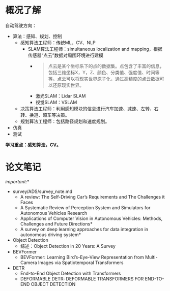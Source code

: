 # 概况了解
自动驾驶方向：
+ 算法：感知、规划、控制
  + 感知算法工程师：传统ML、CV、NLP
    + SLAM算法工程师：simultaneous localization and mapping，根据传感器“点云”数据对周围环境进行建模
      + > 点云是某个坐标系下的点的数据集。点包含了丰富的信息，包括三维坐标X，Y，Z、颜色、分类值、强度值、时间等等。点云可以将现实世界原子化，通过高精度的点云数据可以还原现实世界。   
      + 激光SLAM：Lidar SLAM
      + 视觉SLAM：VSLAM
  + 决策算法工程师：利用感知模块的信息进行汽车加速、减速、左转、右转、换道、超车等决策。
  + 规划算法工程师：包括路径规划和速度规划。
+ 仿真
+ 测试

**学习重点：感知算法，CV。**

# 论文笔记
*important:**


+ survey/ADS/survey_note.md
  + A review: The Self-Driving Car’s Requirements and The Challenges it Faces
  + A Systematic Review of Perception System and Simulators for Autonomous Vehicles Research
  + Applications of Computer Vision in Autonomous Vehicles: Methods, Challenges and Future Directions*
  + A survey on deep learning approaches for data integration in autonomous driving system*
+ Object Detection
  + 综述：Object Detection in 20 Years: A Survey
+ BEVFormer
  + BEVFormer: Learning Bird’s-Eye-View Representation from Multi-Camera Images via Spatiotemporal Transformers
+ DETR
  + End-to-End Object Detection with Transformers
  + DEFORMABLE DETR: DEFORMABLE TRANSFORMERS FOR END-TO-END OBJECT DETECTION